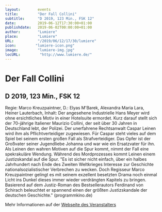 ```yaml
---
layout:        events
title:         "Der Fall Collini"
subtitle:      "D 2019, 123 Min., FSK 12"
date:          2019-06-12T17:30:00+01:00
publishdate:   2019-06-02T00:00:00+01:00
author:        "Lumiere"
place:         "Lumiere"
URL:           "/2019/06/12/17/30/lumiere"
icon:         "lumiere-icon.png"
image:         "lumiere-img.jpg"
locURL:         "http://www.lumiere.de/"
---
```


Der Fall Collini
===========

D 2019, 123 Min., FSK 12
-----------

Regie: Marco Kreuzpaintner, D.: Elyas M'Barek, Alexandra Maria Lara, Heiner Lauterbach, Inhalt: Der angesehene Industrielle Hans Meyer wird ohne ersichtliches Motiv in einer Hotelsuite ermordet. Kurz darauf stellt sich der 70-jährige Italiener Maurizio Collini, der seit über 30 Jahren in Deutschland lebt, der Polizei. Der unerfahrene Rechtsanwalt Caspar Leinen wird ihm als Pflichtverteidiger zugewiesen. Für Caspar steht vieles auf dem Spiel bei seinem ersten großen Fall als Strafverteidiger. Das Opfer ist der Großvater seiner Jugendliebe Johanna und war wie ein Ersatzvater für ihn. Als Leinen den wahren Motiven auf die Spur kommt, nimmt der Fall eine spekrakuläre Wendung. Während  des Mordprozesses kommt Leinen einem Justizskandal auf die Spur. "Es ist sicher nicht einfach, über ein halbes Jahrhundert nach Ende des Zweiten Weltkrieges Interesse zur Geschichte nationalsozialistischer Verbrechen zu wecken. Doch Regisseur Marco Kreuzpaintner gelingt es mit seinem exzellent besetzten Drama noch einmal Licht ins Dunkel dieses immer wieder verdrängten Kapitels zu bringen. Basierend auf dem Justiz-Roman des Bestsellerautors Ferdinand von Schirach beleuchtet er spannend einen der größten Justizskandale der deutschen Geschichte." (programmkino.de)

Mehr Informationen auf der [Webseite des Veranstalters](http://www.lumiere.de/19/06/collini.htm)
